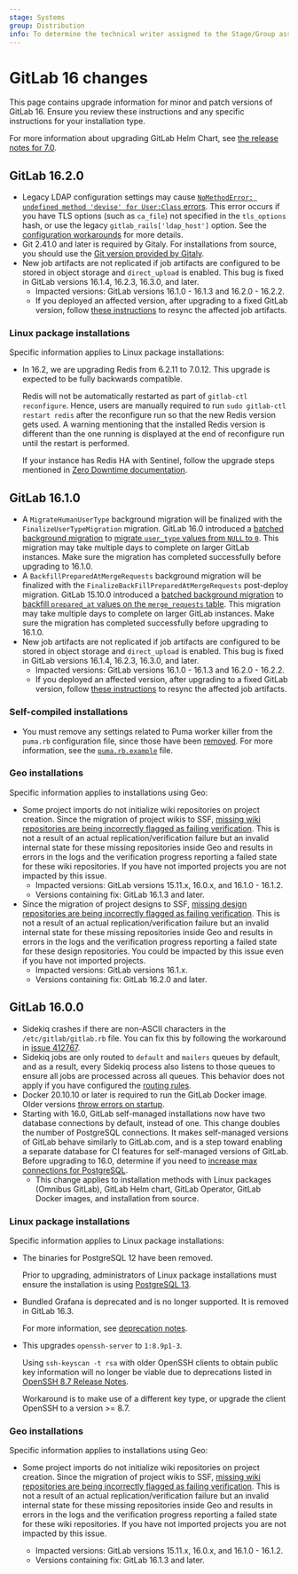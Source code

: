 ```yaml
---
stage: Systems
group: Distribution
info: To determine the technical writer assigned to the Stage/Group associated with this page, see https://about.gitlab.com/handbook/product/ux/technical-writing/#assignments
---
```


# GitLab 16 changes

This page contains upgrade information for minor and patch versions of GitLab 16.
Ensure you review these instructions and any specific instructions for your installation type.

For more information about upgrading GitLab Helm Chart, see [the release notes for 7.0](https://docs.gitlab.com/charts/releases/7_0.html).

## GitLab 16.2.0

- Legacy LDAP configuration settings may cause
  [`NoMethodError: undefined method 'devise' for User:Class` errors](https://gitlab.com/gitlab-org/gitlab/-/issues/419485).
  This error occurs if you have TLS options (such as `ca_file`) not specified
  in the `tls_options` hash, or use the legacy `gitlab_rails['ldap_host']` option.
  See the [configuration workarounds](https://gitlab.com/gitlab-org/gitlab/-/issues/419485#workarounds)
  for more details.
- Git 2.41.0 and later is required by Gitaly. For installations from source, you should use the [Git version provided by Gitaly](../../install/installation.md#git).
- New job artifacts are not replicated if job artifacts are configured to be stored in object storage and `direct_upload` is enabled. This bug is fixed in GitLab versions 16.1.4,
  16.2.3, 16.3.0, and later.
  - Impacted versions: GitLab versions 16.1.0 - 16.1.3 and 16.2.0 - 16.2.2.
  - If you deployed an affected version, after upgrading to a fixed GitLab version, follow [these instructions](https://gitlab.com/gitlab-org/gitlab/-/issues/419742#to-fix-data)
    to resync the affected job artifacts.

### Linux package installations

Specific information applies to Linux package installations:

- In 16.2, we are upgrading Redis from 6.2.11 to 7.0.12. This upgrade is expected to be fully backwards compatible.

  Redis will not be automatically restarted as part of `gitlab-ctl reconfigure`.
  Hence, users are manually required to run `sudo gitlab-ctl restart redis` after
  the reconfigure run so that the new Redis version gets used. A warning
  mentioning that the installed Redis version is different than the one running is
  displayed at the end of reconfigure run until the restart is performed.

  If your instance has Redis HA with Sentinel, follow the upgrade steps mentioned in
  [Zero Downtime documentation](../zero_downtime.md#redis-ha-using-sentinel).

## GitLab 16.1.0

- A `MigrateHumanUserType` background migration will be finalized with
    the `FinalizeUserTypeMigration` migration.
    GitLab 16.0 introduced a [batched background migration](../background_migrations.md#batched-background-migrations) to
    [migrate `user_type` values from `NULL` to `0`](https://gitlab.com/gitlab-org/gitlab/-/merge_requests/115849). This
    migration may take multiple days to complete on larger GitLab instances. Make sure the migration
    has completed successfully before upgrading to 16.1.0.
- A `BackfillPreparedAtMergeRequests` background migration will be finalized with
  the `FinalizeBackFillPreparedAtMergeRequests` post-deploy migration.
  GitLab 15.10.0 introduced a [batched background migration](../background_migrations.md#batched-background-migrations) to
  [backfill `prepared_at` values on the `merge_requests` table](https://gitlab.com/gitlab-org/gitlab/-/merge_requests/111865). This
  migration may take multiple days to complete on larger GitLab instances. Make sure the migration
  has completed successfully before upgrading to 16.1.0.
- New job artifacts are not replicated if job artifacts are configured to be stored in object storage and `direct_upload` is enabled. This bug is fixed in GitLab versions 16.1.4,
  16.2.3, 16.3.0, and later.
  - Impacted versions: GitLab versions 16.1.0 - 16.1.3 and 16.2.0 - 16.2.2.
  - If you deployed an affected version, after upgrading to a fixed GitLab version, follow [these instructions](https://gitlab.com/gitlab-org/gitlab/-/issues/419742#to-fix-data)
    to resync the affected job artifacts.

### Self-compiled installations

- You must remove any settings related to Puma worker killer from the `puma.rb` configuration file, since those have been
  [removed](https://gitlab.com/gitlab-org/gitlab/-/merge_requests/118645). For more information, see the
  [`puma.rb.example`](https://gitlab.com/gitlab-org/gitlab/-/blob/16-0-stable-ee/config/puma.rb.example) file.

### Geo installations

Specific information applies to installations using Geo:

- Some project imports do not initialize wiki repositories on project creation. Since the migration of project wikis to
  SSF, [missing wiki repositories are being incorrectly flagged as failing verification](https://gitlab.com/gitlab-org/gitlab/-/issues/409704).
  This is not a result of an actual replication/verification failure but an invalid internal state for these missing
  repositories inside Geo and results in errors in the logs and the verification progress reporting a failed state for
  these wiki repositories. If you have not imported projects you are not impacted by this issue.
  - Impacted versions: GitLab versions 15.11.x, 16.0.x, and 16.1.0 - 16.1.2.
  - Versions containing fix: GitLab 16.1.3 and later.
- Since the migration of project designs to SSF, [missing design repositories are being incorrectly flagged as failing verification](https://gitlab.com/gitlab-org/gitlab/-/issues/414279).
  This is not a result of an actual replication/verification failure but an invalid internal state for these missing
  repositories inside Geo and results in errors in the logs and the verification progress reporting a failed state for
  these design repositories. You could be impacted by this issue even if you have not imported projects.
  - Impacted versions: GitLab versions 16.1.x.
  - Versions containing fix: GitLab 16.2.0 and later.

## GitLab 16.0.0

- Sidekiq crashes if there are non-ASCII characters in the `/etc/gitlab/gitlab.rb` file. You can fix this
  by following the workaround in [issue 412767](https://gitlab.com/gitlab-org/gitlab/-/issues/412767#note_1404507549).
- Sidekiq jobs are only routed to `default` and `mailers` queues by default, and as a result,
  every Sidekiq process also listens to those queues to ensure all jobs are processed across
  all queues. This behavior does not apply if you have configured the [routing rules](../../administration/sidekiq/processing_specific_job_classes.md#routing-rules).
- Docker 20.10.10 or later is required to run the GitLab Docker image. Older versions
  [throw errors on startup](../../install/docker.md#threaderror-cant-create-thread-operation-not-permitted).
- Starting with 16.0, GitLab self-managed installations now have two database connections by default, instead of one. This change doubles the number of PostgreSQL connections. It makes self-managed versions of GitLab behave similarly to GitLab.com, and is a step toward enabling a separate database for CI features for self-managed versions of GitLab. Before upgrading to 16.0, determine if you need to [increase max connections for PostgreSQL](https://docs.gitlab.com/omnibus/settings/database.html#configuring-multiple-database-connections).
  - This change applies to installation methods with Linux packages (Omnibus GitLab), GitLab Helm chart, GitLab Operator, GitLab Docker images, and installation from source.

### Linux package installations

Specific information applies to Linux package installations:

- The binaries for PostgreSQL 12 have been removed.

  Prior to upgrading, administrators of Linux package installations must ensure the installation is using
  [PostgreSQL 13](https://docs.gitlab.com/omnibus/settings/database.html#upgrade-packaged-postgresql-server).

- Bundled Grafana is deprecated and is no longer supported. It is removed in GitLab 16.3.

  For more information, see [deprecation notes](../../administration/monitoring/performance/grafana_configuration.md#deprecation-of-bundled-grafana).

- This upgrades `openssh-server` to `1:8.9p1-3`.

  Using `ssh-keyscan -t rsa` with older OpenSSH clients to obtain public key information will no longer
  be viable due to deprecations listed in [OpenSSH 8.7 Release Notes](https://www.openssh.com/txt/release-8.7).

  Workaround is to make use of a different key type, or upgrade the client OpenSSH to a version >= 8.7.

### Geo installations

Specific information applies to installations using Geo:

- Some project imports do not initialize wiki repositories on project creation. Since the migration of project wikis to
  SSF, [missing wiki repositories are being incorrectly flagged as failing verification](https://gitlab.com/gitlab-org/gitlab/-/issues/409704).
  This is not a result of an actual replication/verification failure but an invalid internal state for these missing
  repositories inside Geo and results in errors in the logs and the verification progress reporting a failed state for
  these wiki repositories. If you have not imported projects you are not impacted by this issue.

  - Impacted versions: GitLab versions 15.11.x, 16.0.x, and 16.1.0 - 16.1.2.
  - Versions containing fix: GitLab 16.1.3 and later.
